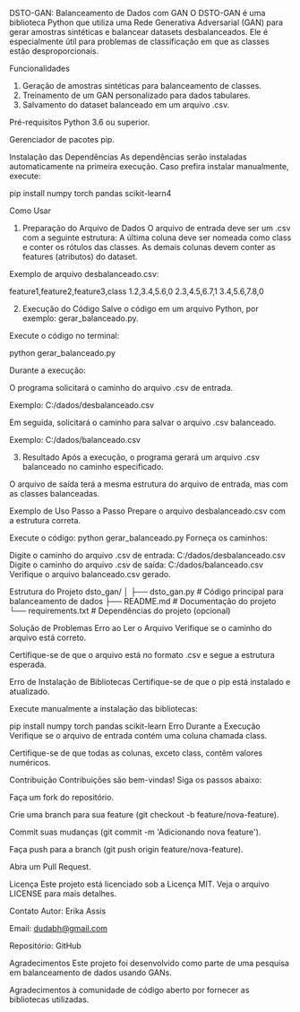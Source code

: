 DSTO-GAN: Balanceamento de Dados com GAN
O DSTO-GAN é uma biblioteca Python que utiliza uma Rede Generativa Adversarial (GAN) para gerar amostras sintéticas e balancear datasets desbalanceados. Ele é especialmente útil para problemas de classificação em que as classes estão desproporcionais.

Funcionalidades
1. Geração de amostras sintéticas para balanceamento de classes.
2. Treinamento de um GAN personalizado para dados tabulares.
3. Salvamento do dataset balanceado em um arquivo .csv.

Pré-requisitos
Python 3.6 ou superior.

Gerenciador de pacotes pip.

Instalação das Dependências
As dependências serão instaladas automaticamente na primeira execução. Caso prefira instalar manualmente, execute:

pip install numpy torch pandas scikit-learn4

Como Usar

1. Preparação do Arquivo de Dados
O arquivo de entrada deve ser um .csv com a seguinte estrutura:
A última coluna deve ser nomeada como class e conter os rótulos das classes.
As demais colunas devem conter as features (atributos) do dataset.

Exemplo de arquivo desbalanceado.csv:

feature1,feature2,feature3,class
1.2,3.4,5.6,0
2.3,4.5,6.7,1
3.4,5.6,7.8,0

2. Execução do Código
Salve o código em um arquivo Python, por exemplo: gerar_balanceado.py.

Execute o código no terminal:

python gerar_balanceado.py

Durante a execução:

O programa solicitará o caminho do arquivo .csv de entrada.

Exemplo: C:/dados/desbalanceado.csv

Em seguida, solicitará o caminho para salvar o arquivo .csv balanceado.

Exemplo: C:/dados/balanceado.csv

3. Resultado
Após a execução, o programa gerará um arquivo .csv balanceado no caminho especificado.

O arquivo de saída terá a mesma estrutura do arquivo de entrada, mas com as classes balanceadas.

Exemplo de Uso
Passo a Passo
Prepare o arquivo desbalanceado.csv com a estrutura correta.

Execute o código:
python gerar_balanceado.py
Forneça os caminhos:

Digite o caminho do arquivo .csv de entrada: C:/dados/desbalanceado.csv
Digite o caminho do arquivo .csv de saída: C:/dados/balanceado.csv
Verifique o arquivo balanceado.csv gerado.

Estrutura do Projeto
dsto_gan/
│
├── dsto_gan.py          # Código principal para balanceamento de dados
├── README.md            # Documentação do projeto
└── requirements.txt     # Dependências do projeto (opcional)

Solução de Problemas
Erro ao Ler o Arquivo
Verifique se o caminho do arquivo está correto.

Certifique-se de que o arquivo está no formato .csv e segue a estrutura esperada.

Erro de Instalação de Bibliotecas
Certifique-se de que o pip está instalado e atualizado.

Execute manualmente a instalação das bibliotecas:

pip install numpy torch pandas scikit-learn
Erro Durante a Execução
Verifique se o arquivo de entrada contém uma coluna chamada class.

Certifique-se de que todas as colunas, exceto class, contêm valores numéricos.

Contribuição
Contribuições são bem-vindas! Siga os passos abaixo:

Faça um fork do repositório.

Crie uma branch para sua feature (git checkout -b feature/nova-feature).

Commit suas mudanças (git commit -m 'Adicionando nova feature').

Faça push para a branch (git push origin feature/nova-feature).

Abra um Pull Request.

Licença
Este projeto está licenciado sob a Licença MIT. Veja o arquivo LICENSE para mais detalhes.

Contato
Autor: Erika Assis

Email: dudabh@gmail.com

Repositório: GitHub

Agradecimentos
Este projeto foi desenvolvido como parte de uma pesquisa em balanceamento de dados usando GANs.

Agradecimentos à comunidade de código aberto por fornecer as bibliotecas utilizadas.


